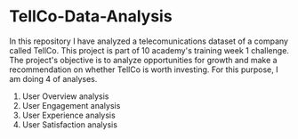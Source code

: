 # TellCo-Data-Analysis


In this repository I have analyzed a telecomunications dataset of a company called TellCo. This project is part of 10 academy's training week 1 challenge. The project's objective is to analyze opportunities for growth and make a recommendation on whether TellCo is worth investing. For this purpose, I am doing 4 of analyses.

1. User Overview analysis
2. User Engagement analysis
3. User Experience analysis
4. User Satisfaction analysis
